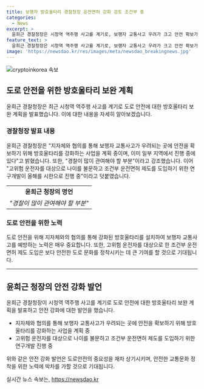 ```yaml
---
title: 보행자 방호울타리 경찰청장 운전면허 강화 검토 조건부 중
categories:
  - News
excerpt: >
  윤희근 경찰청장은 시청역 역주행 사고를 계기로, 보행자 교통사고 우려가 크고 안전 확보가 필요한 곳에 방호울타리를 강화하는 사업을 계획 중이라고 밝혔습니다. 또한, 나이를 불문하고 조건부 운전면허 제도를 도입하기 위한 연구개발을 진행 중이라고 설명했습니다. 이에 대한 자세한 내용은 아래 링크를 클릭해 확인하세요! #윤희근 #방호울타리 #안전
feature_text: >
  윤희근 경찰청장은 시청역 역주행 사고를 계기로, 보행자 교통사고 우려가 크고 안전 확보가 필요한 곳에 방호울타리를 강화하는 사업을 계획 중이라고 밝혔습니다. 또한, 나이를 불문하고 조건부 운전면허 제도를 도입하기 위한 연구개발을 진행 중이라고 설명했습니다. 이에 대한 자세한 내용은 아래 링크를 클릭해 확인하세요! #윤희근 #방호울타리 #안전
image: 'https://newsdao.kr/res/images/meta/newsdao_breakingnews.jpg'
---
```


<p><img src="https://newsdao.kr/res/images/meta/newsdao_breakingnews.jpg" alt="cryptoinkorea 속보" /></p>

<h2 data-ke-size="size26">도로 안전을 위한 방호울타리 보완 계획</h2>

<p data-ke-size="size16">윤희근 경찰청장은 최근 시청역 역주행 사고를 계기로 도로 안전에 대한 방호울타리 보완 계획을 발표했습니다. 이에 대한 내용을 자세히 알아보겠습니다.</p>

<h3>경찰청장 발표 내용</h3>

<p data-ke-size="size16">윤희근 경찰청장은 "지자체와 협의를 통해 보행자 교통사고가 우려되는 곳에 안전을 확보하기 위해 방호울타리를 강화하는 사업을 계획 중이며, 이미 일부 지역에서 진행 중에 있다"고 밝혔습니다. 또한, "경찰이 많이 관여해야 할 부분"이라고 강조했습니다. 이어 "고위험 운전자를 대상으로 나이를 불문하고 조건부 운전면허 제도를 도입하기 위한 연구개발이 올해를 시한으로 진행 중"이라고 덧붙였습니다.</p>

<table>
  <tr>
    <td style="text-align: center; height: 17px;"><b>윤희근 청장의 명언</b></td>
  </tr>
  <tr>
    <td><i>"경찰이 많이 관여해야 할 부분"</i></td>
  </tr>
</table>

<h3>도로 안전을 위한 노력</h3>

<p data-ke-size="size16">도로 안전을 위해 지자체와의 협의를 통해 강화된 방호울타리를 설치하여 보행자 교통사고를 예방하는 노력은 매우 중요합니다. 또한, 고위험 운전자를 대상으로 한 조건부 운전면허 제도 도입은 보다 안전한 도로 문화를 정착시키는 데 큰 기여를 할 것으로 기대됩니다.</p>

<hr>

<h2 data-ke-size="size26">윤희근 청장의 안전 강화 발언</h2>

<p data-ke-size="size16">윤희근 경찰청장이 시청역 역주행 사고를 계기로 도로 안전에 대한 방호울타리 보완 계획을 발표하고 안전 강화에 대한 발언을 했습니다.</p>

<ul>
  <li>지자체와 협의를 통해 보행자 교통사고가 우려되는 곳에 안전을 확보하기 위해 방호울타리를 강화하는 사업을 계획 중</li>
  <li>고위험 운전자를 대상으로 나이를 불문하고 조건부 운전면허 제도를 도입하기 위한 연구개발 진행 중</li>
</ul>

<p data-ke-size="size16">위와 같은 안전 강화 발언은 도로안전의 중요성을 재차 상기시키며, 안전한 교통문화 정착을 위한 노력에 박차를 가할 것으로 기대됩니다.</p>
실시간 뉴스 속보는, <a href="https://newsdao.kr" rel="dofollow">https://newsdao.kr</a>


